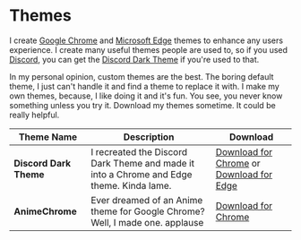 # Themes
I create [Google Chrome](https://chrome.com) and [Microsoft Edge](https://www.microsoft.com/en-us/windows/microsoft-edge) themes to enhance any users experience. I create many useful themes people are used to, so if you used [Discord](https://discordapp.com), you can get the [Discord Dark Theme](?) if you're used to that.

In my personal opinion, custom themes are the best. The boring default theme, I just can't handle it and find a theme to replace it with. I make my own themes, because, I like doing it and it's fun. You see, you never know something unless you try it. Download my themes sometime. It could be really helpful.

| Theme Name  | Description | Download |
| ------------ | -------------- | ---------- |
| **Discord Dark Theme**  | I recreated the Discord Dark Theme and made it into a Chrome and Edge theme. Kinda lame.  | [Download for Chrome](https://mega.nz/#!gwBm2CbD) or [Download for Edge](https://mega.nz/#!tsYUTI5Y) |
| **AnimeChrome**  | Ever dreamed of an Anime theme for Google Chrome? Well, I made one. applause  | [Download for Chrome](https://mega.nz/#!R5YyxaaD) |
